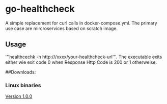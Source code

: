 # go-healthcheck
A simple replacement for curl calls in docker-compose.yml. The primary use case are mircroservices based on scratch image. 

## Usage
'''healthcechk -h http:///xxxx/your-healthcheck-url'''. The executable exits either wie exit code 0 when Response Http Code is 200 or 1 otherweise.

##Downloads:
### Linux binaries
[Version 1.0.0](https://github.com/cloudsurfers/go-healthcheck/blob/main/builds/hc1.0.0)

